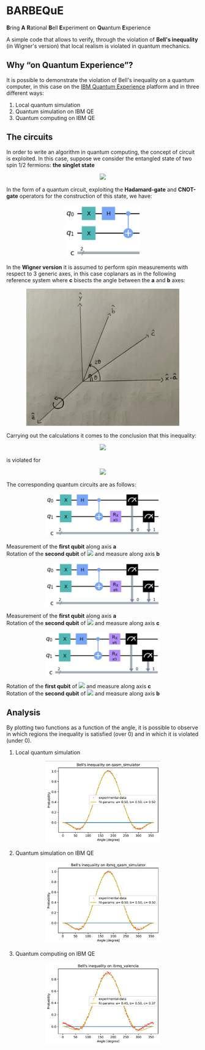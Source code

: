 # BARBEQuE
**B**ring **A** **R**ational **B**ell **E**xperiment on **Qu**antum **E**xperience

A simple code that allows to verify, through the violation of **Bell's inequality** (in Wigner's version) that local realism is violated in quantum mechanics.

## Why “on Quantum Experience”?
It is possible to demonstrate the violation of Bell's inequality on a quantum computer, in this case on the [IBM Quantum Experience](https://quantum-computing.ibm.com) platform and in three different ways:
1. Local quantum simulation
2. Quantum simulation on IBM QE
3. Quantum computing on IBM QE

## The circuits
In order to write an algorithm in quantum computing, the concept of circuit is exploited. In this case, suppose we consider the entangled state of two spin 1/2 fermions: **the singlet state**

<p align="center">
  <img src="https://latex.codecogs.com/svg.latex?|00\rangle=\frac{|+-\rangle-|-+\rangle}{\sqrt2}">
</p>

In the form of a quantum circuit, exploiting the **Hadamard-gate** and **CNOT-gate** operators for the construction of this state, we have:

<p align="center">
  <img src="images/entangled.png" width="200">
</p>

In the **Wigner version** it is assumed to perform spin measurements with respect to 3 generic axes, in this case coplanars as in the following reference system where **c** bisects the angle between the **a** and **b** axes:

<p align="center">
  <img src="images/graph.png" width="400">
</p>

Carrying out the calculations it comes to the conclusion that this inequality:

<p align="center">
  <img src="https://latex.codecogs.com/svg.latex?P(+_a,+_b)\le%20P(+_a,%20+_c)+P(+_c,+_b)">
</p>

is violated for

<p align="center">
  <img src="https://latex.codecogs.com/svg.latex?\theta\in\Big(0,\frac\pi2\Big)">
</p>

The corresponding quantum circuits are as follows:

<p align="center">
  <img src="images/ab-axes.png" width="300">
</p>

Measurement of the **first qubit** along axis **a**<br>
Rotation of the **second qubit** of [![](https://latex.codecogs.com/svg.latex?2\theta)](#) and measure along axis **b**

<p align="center">
  <img src="images/ac-axes.png" width="300">
</p>

Measurement of the **first qubit** along axis **a**<br>
Rotation of the **second qubit** of [![](https://latex.codecogs.com/svg.latex?\theta)](#) and measure along axis **c**

<p align="center">
  <img src="images/cb-axes.png" width="300">
</p>

Rotation of the **first qubit** of [![](https://latex.codecogs.com/svg.latex?\theta)](#) and measure along axis **c**<br>
Rotation of the **second qubit** of [![](https://latex.codecogs.com/svg.latex?2\theta)](#) and measure along axis **b**

## Analysis
By plotting two functions as a function of the angle, it is possible to observe in which regions the inequality is satisfied (over 0) and in which it is violated (under 0).

1. Local quantum simulation

<p align="center">
  <img src="images/ls.png" width="300">
</p>

2. Quantum simulation on IBM QE

<p align="center">
  <img src="images/qs.png" width="300">
</p>

3. Quantum computing on IBM QE

<p align="center">
  <img src="images/qc.png" width="300">
</p>
